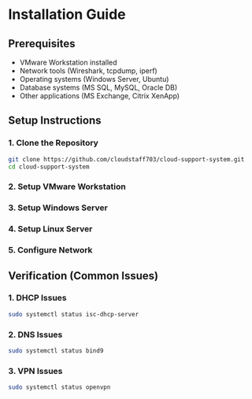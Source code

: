 # Installation Guide

## Prerequisites

- VMware Workstation installed
- Network tools (Wireshark, tcpdump, iperf)
- Operating systems (Windows Server, Ubuntu)
- Database systems (MS SQL, MySQL, Oracle DB)
- Other applications (MS Exchange, Citrix XenApp)
  

## Setup Instructions
### 1. Clone the Repository
```bash
git clone https://github.com/cloudstaff703/cloud-support-system.git
cd cloud-support-system
```
### 2. Setup VMware Workstation
### 3. Setup Windows Server
### 4. Setup Linux Server
### 5. Configure Network

## Verification (Common Issues)
### 1. DHCP Issues
```bash
sudo systemctl status isc-dhcp-server
```
### 2. DNS Issues
```bash
sudo systemctl status bind9
```
### 3. VPN Issues
```bash
sudo systemctl status openvpn
```
